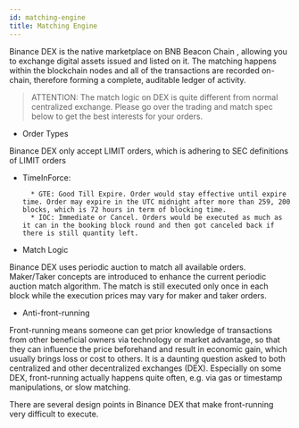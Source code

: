 ```yaml
---
id: matching-engine
title: Matching Engine
---
```


Binance DEX is the native marketplace on BNB Beacon Chain , allowing you to exchange digital assets issued and listed on it.
The matching happens within the blockchain nodes and all of the transactions are recorded on-chain, therefore forming a complete, auditable ledger of activity.

> ATTENTION: The match logic on DEX is quite different from normal centralized exchange.
> Please go over the trading and match spec below to get the best interests for your orders.

- Order Types

Binance DEX only accept LIMIT orders, which is adhering to SEC definitions of LIMIT orders

- TimeInForce:

      	* GTE: Good Till Expire. Order would stay effective until expire time. Order may expire in the UTC midnight after more than 259, 200 blocks, which is 72 hours in term of blocking time.
      	* IOC: Immediate or Cancel. Orders would be executed as much as it can in the booking block round and then got canceled back if there is still quantity left.

- Match Logic

Binance DEX uses periodic auction to match all available orders. Maker/Taker concepts are introduced to enhance the current periodic auction match algorithm. The match is still executed only once in each block while the execution prices may vary for maker and taker orders.

- Anti-front-running

Front-running means someone can get prior knowledge of transactions from other beneficial owners via technology or market advantage, so that they can influence the price beforehand and result in economic gain, which usually brings loss or cost to others. It is a daunting question asked to both centralized and other decentralized exchanges (DEX). Especially on some DEX, front-running actually happens quite often, e.g. via gas or timestamp manipulations, or slow matching.

There are several design points in Binance DEX that make front-running very difficult to execute.
